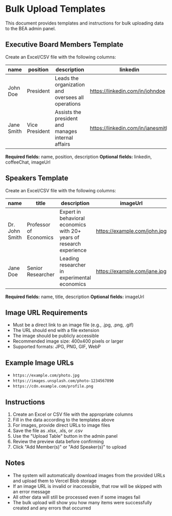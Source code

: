# Bulk Upload Templates

This document provides templates and instructions for bulk uploading data to the BEA admin panel.

## Executive Board Members Template

Create an Excel/CSV file with the following columns:

| name | position | description | linkedin | coffeeChat | imageUrl |
|------|----------|-------------|----------|------------|----------|
| John Doe | President | Leads the organization and oversees all operations | https://linkedin.com/in/johndoe | https://calendly.com/johndoe | https://example.com/john.jpg |
| Jane Smith | Vice President | Assists the president and manages internal affairs | https://linkedin.com/in/janesmith | | https://example.com/jane.jpg |

**Required fields:** name, position, description
**Optional fields:** linkedin, coffeeChat, imageUrl

## Speakers Template

Create an Excel/CSV file with the following columns:

| name | title | description | imageUrl |
|------|-------|-------------|----------|
| Dr. John Smith | Professor of Economics | Expert in behavioral economics with 20+ years of research experience | https://example.com/john.jpg |
| Jane Doe | Senior Researcher | Leading researcher in experimental economics | https://example.com/jane.jpg |

**Required fields:** name, title, description
**Optional fields:** imageUrl

## Image URL Requirements

- Must be a direct link to an image file (e.g., .jpg, .png, .gif)
- The URL should end with a file extension
- The image should be publicly accessible
- Recommended image size: 400x400 pixels or larger
- Supported formats: JPG, PNG, GIF, WebP

## Example Image URLs

- `https://example.com/photo.jpg`
- `https://images.unsplash.com/photo-1234567890`
- `https://cdn.example.com/profile.png`

## Instructions

1. Create an Excel or CSV file with the appropriate columns
2. Fill in the data according to the templates above
3. For images, provide direct URLs to image files
4. Save the file as .xlsx, .xls, or .csv
5. Use the "Upload Table" button in the admin panel
6. Review the preview data before confirming
7. Click "Add Member(s)" or "Add Speaker(s)" to upload

## Notes

- The system will automatically download images from the provided URLs and upload them to Vercel Blob storage
- If an image URL is invalid or inaccessible, that row will be skipped with an error message
- All other data will still be processed even if some images fail
- The bulk upload will show you how many items were successfully created and any errors that occurred 